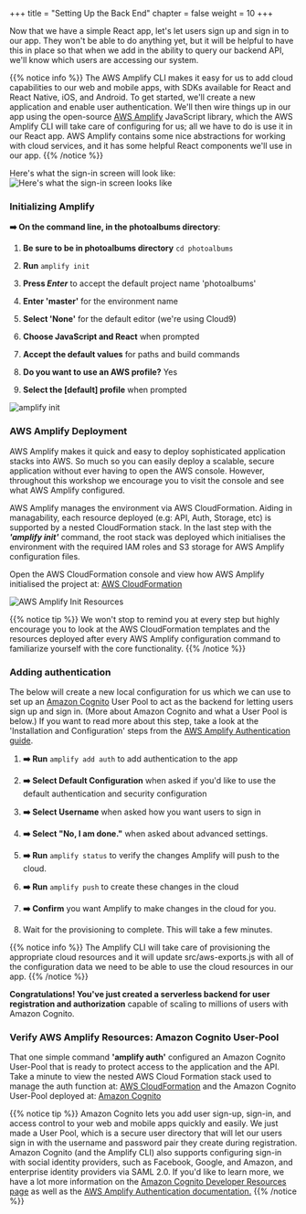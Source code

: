 +++
title = "Setting Up the Back End"
chapter = false
weight = 10
+++

Now that we have a simple React app, let's let users sign up and sign in to our app. They won't be able to do anything yet, but it will be helpful to have this in place so that when we add in the ability to query our backend API, we'll know which users are accessing our system.

{{% notice info %}}
The AWS Amplify CLI makes it easy for us to add cloud capabilities to our web and mobile apps, with SDKs available for React and React Native, iOS, and Android. To get started, we'll create a new application and enable user authentication. We'll then wire things up in our app using the open-source [AWS Amplify](https://aws-amplify.github.io/) JavaScript library, which the AWS Amplify CLI will take care of configuring for us; all we have to do is use it in our React app. AWS Amplify contains some nice abstractions for working with cloud services, and it has some helpful React components we'll use in our app.
{{% /notice %}}

Here's what the sign-in screen will look like:
![Here's what the sign-in screen looks like](/images/app-signin-screen.png?classes=border)

### Initializing Amplify

**➡️ On the command line, in the photoalbums directory**:

1. **Be sure to be in photoalbums directory** `cd photoalbums`

1. **Run** `amplify init`

1. **Press _Enter_** to accept the default project name 'photoalbums'

1. **Enter 'master'** for the environment name

1. **Select 'None'** for the default editor (we're using Cloud9)

1. **Choose JavaScript and React** when prompted

1. **Accept the default values** for paths and build commands

1. **Do you want to use an AWS profile?** Yes

1. **Select the [default] profile** when prompted

![amplify init](/images/amplify_init.png)

### AWS Amplify Deployment

AWS Amplify makes it quick and easy to deploy sophisticated application stacks into AWS. So much so you can easily deploy a scalable, secure application without ever having to open the AWS console. However, throughout this workshop we encourage you to visit the console and see what AWS Amplify configured.

AWS Amplify manages the environment via AWS CloudFormation. Aiding in managability, each resource deployed (e.g: API, Auth, Storage, etc) is supported by a nested CloudFormation stack. In the last step with the ***'amplify init'***  command, the root stack was deployed which initialises the environment with the required IAM roles and S3 storage for AWS Amplify configuration files.

Open the AWS CloudFormation console and view how AWS Amplify initialised the project at: [AWS CloudFormation](https://ap-southeast-2.console.aws.amazon.com/cloudformation/home?region=ap-southeast-2)

![AWS Amplify Init Resources](/images/amplify-init-cf-resources.png)

{{% notice tip %}}
We won't stop to remind you at every step but highly encourage you to look at the AWS CloudFormation templates and the resources deployed after every AWS Amplify configuration command to familiarize yourself with the core functionality. 
{{% /notice %}}

### Adding authentication

The below will create a new local configuration for us which we can use to set up an [Amazon Cognito](https://aws.amazon.com/cognito/) User Pool to act as the backend for letting users sign up and sign in. (More about Amazon Cognito and what a User Pool is below.) If you want to read more about this step, take a look at the 'Installation and Configuration' steps from the [AWS Amplify Authentication guide](https://aws-amplify.github.io/amplify-js/media/authentication_guide.html).

1. **➡️ Run** `amplify add auth` to add authentication to the app

1. **➡️ Select Default Configuration** when asked if you'd like to use the default authentication and security configuration
   
1. **➡️ Select Username** when asked how you want users to sign in
   
1. **➡️ Select "No, I am done."** when asked about advanced settings.

2. **➡️ Run** `amplify status` to verify the changes Amplify will push to the cloud.

2. **➡️ Run** `amplify push` to create these changes in the cloud

2. **➡️ Confirm** you want Amplify to make changes in the cloud for you.

3. Wait for the provisioning to complete. This will take a few minutes.

{{% notice info %}}
The Amplify CLI will take care of provisioning the appropriate cloud resources and it will update src/aws-exports.js with all of the configuration data we need to be able to use the cloud resources in our app.
{{% /notice %}}

**Congratulations! You've just created a serverless backend for user registration and authorization** capable of scaling to millions of users with Amazon Cognito. 

### Verify AWS Amplify Resources: Amazon Cognito User-Pool
That one simple command **'amplify auth'** configured an Amazon Cognito User-Pool that is ready to protect access to the application and the API. Take a minute to view the nested AWS Cloud Formation stack used to manage the auth function at: [AWS CloudFormation](https://ap-southeast-2.console.aws.amazon.com/cloudformation/home?region=ap-southeast-2) and the Amazon Cognito User-Pool deployed at: [Amazon Cognito](https://ap-southeast-2.console.aws.amazon.com/cognito/users/?region=ap-southeast-2)

{{% notice tip %}}
Amazon Cognito lets you add user sign-up, sign-in, and access control to your web and mobile apps quickly and easily. We just made a User Pool, which is a secure user directory that will let our users sign in with the username and password pair they create during registration. Amazon Cognito (and the Amplify CLI) also supports configuring sign-in with social identity providers, such as Facebook, Google, and Amazon, and enterprise identity providers via SAML 2.0. If you'd like to learn more, we have a lot more information on the [Amazon Cognito Developer Resources page](https://aws.amazon.com/cognito/dev-resources/) as well as the [AWS Amplify Authentication documentation.](https://aws-amplify.github.io/amplify-js/media/authentication_guide#federated-identities-social-sign-in)
{{% /notice %}}
